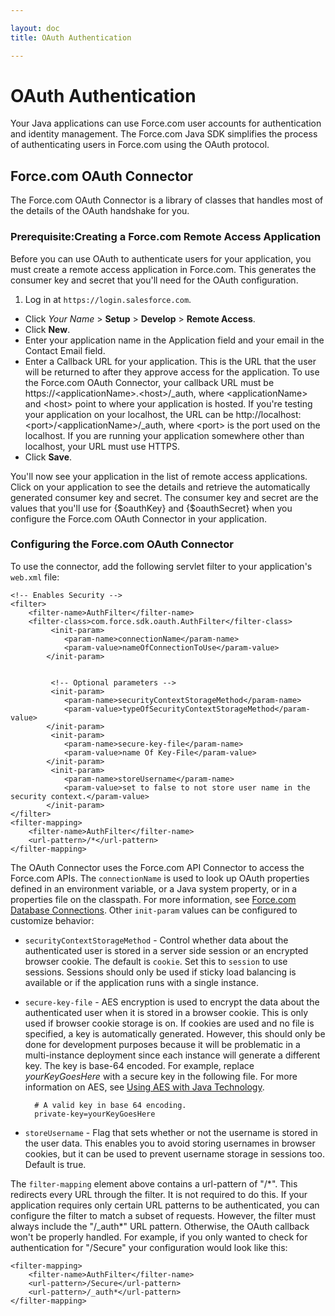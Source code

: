 ```yaml
---

layout: doc
title: OAuth Authentication

---
```

# OAuth Authentication

Your Java applications can use Force.com user accounts for authentication and identity management. The Force.com Java SDK simplifies the process of authenticating users in Force.com using the OAuth protocol. 

## Force.com OAuth Connector

The Force.com OAuth Connector is a library of classes that handles most of the details of the OAuth handshake for you.

<a name="createRAA"> </a>
### Prerequisite:Creating a Force.com Remote Access Application

Before you can use OAuth to authenticate users for your application, you must create a remote access application in Force.com. This generates the consumer key and secret that you'll need for the OAuth configuration. 

1. Log in at `https://login.salesforce.com`.
- Click *Your Name* > **Setup** > **Develop** > **Remote Access**.
- Click **New**.
- Enter your application name in the Application field and your email in the Contact Email field.
- Enter a Callback URL for your application. This is the URL that the user will be returned to after they approve access for the application. To use the Force.com OAuth Connector, your callback URL must be https://\<applicationName>.\<host>/\_auth, where \<applicationName> and \<host> point to where your application is hosted. If you're testing your application on your localhost, the URL can be http://localhost:\<port>/\<applicationName>/_auth, where \<port> is the port used on the localhost. If you are running your application somewhere other than localhost, your URL must use HTTPS.
- Click **Save**.

You'll now see your application in the list of remote access applications. Click on your application to see the details and retrieve the automatically generated consumer key and secret. The consumer key and secret are the values that you'll use for {$oauthKey} and {$oauthSecret} when you configure the Force.com OAuth Connector in your application.

### Configuring the Force.com OAuth Connector

To use the connector, add the following servlet filter to your application's `web.xml` file:

	<!-- Enables Security -->
	<filter>
		<filter-name>AuthFilter</filter-name>
		<filter-class>com.force.sdk.oauth.AuthFilter</filter-class>
			 <init-param>
			 	<param-name>connectionName</param-name>
			 	<param-value>nameOfConnectionToUse</param-value>
			</init-param>


			 <!-- Optional parameters -->
			 <init-param>
			 	<param-name>securityContextStorageMethod</param-name>
			 	<param-value>typeOfSecurityContextStorageMethod</param-value>
			</init-param>
			 <init-param>
			 	<param-name>secure-key-file</param-name>
			 	<param-value>name Of Key-File</param-value>
			</init-param>
			 <init-param>
			 	<param-name>storeUsername</param-name>
			 	<param-value>set to false to not store user name in the security context.</param-value>
			</init-param>
	</filter>
	<filter-mapping>
		<filter-name>AuthFilter</filter-name>
		<url-pattern>/*</url-pattern>
	</filter-mapping>

The OAuth Connector uses the Force.com API Connector to access the Force.com APIs. The <code>connectionName</code> is used to look up OAuth properties defined in an environment variable, or a Java system property, or in a properties file on the classpath. For more information, see [Force.com Database Connections](connection-url). Other <code>init-param</code> values can be configured to customize behavior:

- <code>securityContextStorageMethod</code> - Control whether data about the authenticated user is stored in a server side session or an encrypted browser cookie. The default is <code>cookie</code>. Set this to <code>session</code> to use sessions. Sessions should only be used if sticky load balancing is available or if the application runs with a single instance.
- <code>secure-key-file</code> - AES encryption is used to encrypt the data about the authenticated user when it is stored in a browser cookie. This is only used if browser cookie storage is on. If cookies are used and no file is specified, a key is automatically generated. However, this should only be done for development purposes because it will be problematic in a multi-instance deployment since each instance will generate a different key. The key is base-64 encoded. For example, replace *yourKeyGoesHere* with a secure key in the following file. For more information on AES, see [Using AES with Java Technology](http://java.sun.com/developer/technicalArticles/Security/AES/AES_v1.html).

        # A valid key in base 64 encoding.   
        private-key=yourKeyGoesHere  

- <code>storeUsername</code> - Flag that sets whether or not the username is stored in the user data. This enables you to avoid storing usernames in browser cookies, but it can be used to prevent username storage in sessions too. Default is true.

The <code>filter-mapping</code> element above contains a url-pattern of "/\*". This redirects every URL through the filter. It is not required to do this. If your application requires only certain URL patterns to be authenticated, you can configure the filter to match a subset of requests. However, the filter must always include the "/\_auth\*" URL pattern. Otherwise, the OAuth callback won't be properly handled. For example, if you only wanted to check for authentication for "/Secure" your configuration would look like this:

	<filter-mapping>
		<filter-name>AuthFilter</filter-name>
		<url-pattern>/Secure</url-pattern>
		<url-pattern>/_auth*</url-pattern>
	</filter-mapping>

